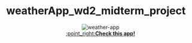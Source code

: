 # weatherApp_wd2_midterm_project


<p align="center">
  <img src="https://user-images.githubusercontent.com/69213541/116021851-e3144f00-a5fd-11eb-8c02-72177750f793.gif" alt="weather-app" /><br>
  <a href="https://miyabitanimchi.github.io/weatherApp_wd2_midterm_project/" target="_blank">:point_right:<b>Check this app!</b></a>
</p>
